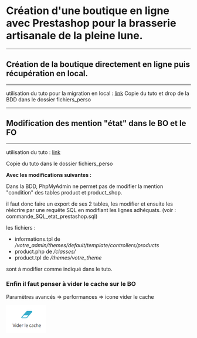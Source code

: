 # Création d'une boutique en ligne avec Prestashop pour la brasserie artisanale de la pleine lune.
----
## Création de la boutique directement en ligne puis récupération en local.
----
utilisation du tuto pour la migration en local : [link](https://www.prestashop.com/forums/topic/519979-tutorial-comment-transf%C3%A9rer-mon-site-local-distant-ou-linverse/)
Copie du tuto et drop de la BDD dans le dossier fichiers_perso

----
## Modification des mention "état" dans le BO et le FO
----
utilisation du tuto : [link](https://www.team-ever.com/prestashop-1-6-ajouter-des-etats-de-produits/)

Copie du tuto dans le dossier fichiers_perso

**Avec les modifications suivantes :**

Dans la BDD, PhpMyAdmin ne permet pas de modifier la mention "condition" des tables product et product_shop.

il faut donc faire un export de ses 2 tables, les modifier et ensuite les réécrire par une requête SQL en modifiant les lignes adhéquats. (voir : commande_SQL_etat_prestashop.sql)

les fichiers : 
 - informations.tpl de */votre_admin/themes/default/template/controllers/products*
 - product.php      de */classes/*
 - product.tpl      de */themes/votre_theme*

sont à modifier comme indiqué dans le tuto.

### Enfin il faut penser à vider le cache sur le BO

Paramètres avancés => performances => icone vider le cache

![Image alt text](fichiers_perso/Vider_cache.png)

